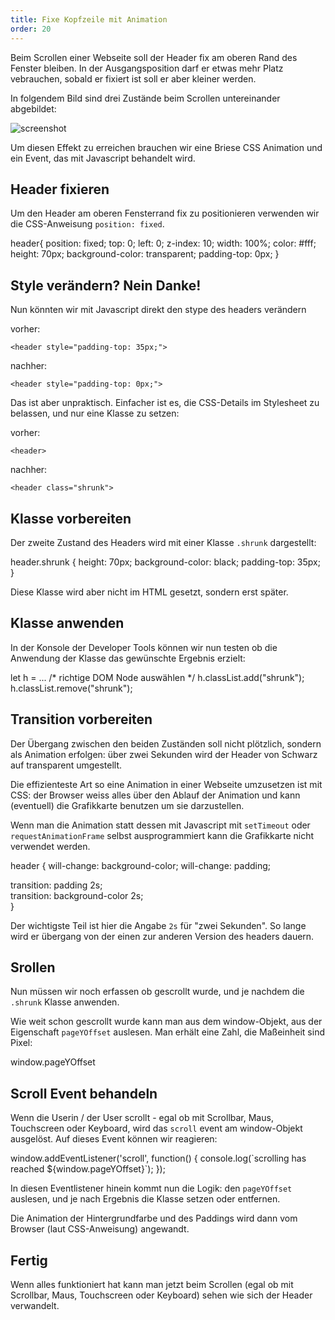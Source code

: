 ```yaml
---
title: Fixe Kopfzeile mit Animation
order: 20
---
```


Beim Scrollen einer Webseite soll der Header fix am oberen
Rand des Fenster bleiben. In der Ausgangsposition darf er etwas
mehr Platz vebrauchen, sobald er fixiert ist soll er aber kleiner werden.

In folgendem Bild sind drei Zustände beim Scrollen
untereinander abgebildet:

![screenshot](/images/pizza-phases.jpg)

Um diesen Effekt zu erreichen brauchen wir eine Briese CSS Animation
und ein Event, das mit Javascript behandelt wird.

## Header fixieren

Um den Header am oberen Fensterrand fix zu positionieren
verwenden wir die CSS-Anweisung `position: fixed`.

<css>
header{
  position: fixed;
  top: 0;
  left: 0;
  z-index: 10;
  width: 100%;
  color: #fff;
  height: 70px;
  background-color: transparent;
  padding-top: 0px;  
}
</css>

## Style verändern? Nein Danke!

Nun könnten wir mit Javascript
direkt den stype des headers verändern

vorher:

`<header style="padding-top: 35px;">`

nachher:

`<header style="padding-top: 0px;">`

Das ist aber unpraktisch. Einfacher ist
es, die CSS-Details im Stylesheet zu belassen, und
nur eine Klasse zu setzen:

vorher:

`<header>`

nachher:

`<header class="shrunk">`

## Klasse vorbereiten

Der zweite Zustand des Headers
wird mit einer Klasse `.shrunk` dargestellt:

<css>
header.shrunk {
  height: 70px;
  background-color: black;
  padding-top: 35px;  
}
</css>

Diese Klasse wird aber nicht im HTML gesetzt,
sondern erst später.

## Klasse anwenden

In der Konsole der Developer Tools können wir nun testen
ob die Anwendung der Klasse das gewünschte Ergebnis erzielt:

<javascript>
    let h = ... /* richtige DOM Node auswählen */
    h.classList.add("shrunk");
    h.classList.remove("shrunk");
</javascript>

## Transition vorbereiten

Der Übergang zwischen den beiden Zuständen soll nicht plötzlich, sondern
als Animation erfolgen: über zwei Sekunden wird der Header von Schwarz auf
transparent umgestellt.

Die effizienteste Art so eine Animation in einer Webseite umzusetzen ist
mit CSS: der Browser weiss alles über den Ablauf der Animation und kann
(eventuell) die Grafikkarte benutzen um sie darzustellen.

Wenn man die Animation statt dessen mit Javascript mit `setTimeout`
oder `requestAnimationFrame` selbst ausprogrammiert kann die Grafikkarte nicht verwendet werden.

<css>
header {
  will-change: background-color;
  will-change: padding;
  
  transition: padding 2s;  
  transition: background-color 2s;  
}
</css>

Der wichtigste Teil ist hier die Angabe `2s` für "zwei Sekunden".
So lange wird er übergang von der einen zur anderen Version des headers dauern.

## Srollen

Nun müssen wir noch erfassen ob gescrollt wurde, und je
nachdem die `.shrunk` Klasse anwenden.

Wie weit schon gescrollt wurde kann man aus dem window-Objekt,
aus der Eigenschaft `pageYOffset` auslesen. Man erhält eine
Zahl, die Maßeinheit sind Pixel:

<javascript>
window.pageYOffset
</javascript>

## Scroll Event behandeln

Wenn die Userin / der User scrollt - egal ob mit Scrollbar, Maus, Touchscreen oder
Keyboard, wird das `scroll` event am window-Objekt ausgelöst. Auf dieses
Event können wir reagieren:

<javascript>
window.addEventListener('scroll', function() {
  console.log(`scrolling has reached ${window.pageYOffset}`);
}); 
</javascript>

In diesen Eventlistener hinein kommt nun die Logik:
den `pageYOffset` auslesen, und je nach Ergebnis die Klasse
setzen oder entfernen.

Die Animation der Hintergrundfarbe und des Paddings wird dann vom
Browser (laut CSS-Anweisung) angewandt.

## Fertig

Wenn alles funktioniert hat kann man jetzt beim Scrollen (egal ob mit Scrollbar, Maus, Touchscreen oder
Keyboard) sehen wie sich der Header verwandelt.
